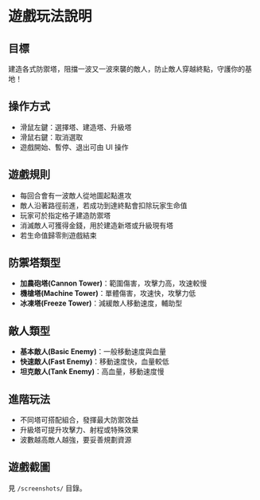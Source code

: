 # 遊戲玩法說明

## 目標

建造各式防禦塔，阻擋一波又一波來襲的敵人，防止敵人穿越終點，守護你的基地！

## 操作方式

- 滑鼠左鍵：選擇塔、建造塔、升級塔
- 滑鼠右鍵：取消選取
- 遊戲開始、暫停、退出可由 UI 操作

## 遊戲規則

- 每回合會有一波敵人從地圖起點進攻
- 敵人沿著路徑前進，若成功到達終點會扣除玩家生命值
- 玩家可於指定格子建造防禦塔
- 消滅敵人可獲得金錢，用於建造新塔或升級現有塔
- 若生命值歸零則遊戲結束

## 防禦塔類型

- **加農砲塔(Cannon Tower)**：範圍傷害，攻擊力高，攻速較慢
- **機槍塔(Machine Tower)**：單體傷害，攻速快，攻擊力低
- **冰凍塔(Freeze Tower)**：減緩敵人移動速度，輔助型

## 敵人類型

- **基本敵人(Basic Enemy)**：一般移動速度與血量
- **快速敵人(Fast Enemy)**：移動速度快，血量較低
- **坦克敵人(Tank Enemy)**：高血量，移動速度慢

## 進階玩法

- 不同塔可搭配組合，發揮最大防禦效益
- 升級塔可提升攻擊力、射程或特殊效果
- 波數越高敵人越強，要妥善規劃資源

## 遊戲截圖

見 `/screenshots/` 目錄。
